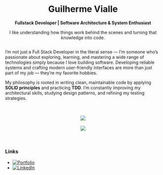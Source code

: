 <h1 align="center">Guilherme Vialle</h1>

<p align="center">
  <strong>Fullstack Developer | Software Architecture & System Enthusiast</strong>
</p>

<p align="center">
  I like understanding how things work behind the scenes and turning that knowledge into code.
</p>

<h2></h2>

<p>
I’m not just a Full Stack Developer in the literal sense — I’m someone who’s passionate about exploring, learning, and mastering a wide range of technologies simply because I love building software. Developing reliable systems and crafting modern user-friendly interfaces are more than just part of my job — they’re my favorite hobbies.
</p>

<p>
My philosophy is rooted in writing clean, maintainable code by applying <strong>SOLID principles</strong> and practicing <strong>TDD</strong>. I’m constantly improving my architectural skills, studying design patterns, and refining my testing strategies.
</p>

<br/>
<br/>

<div align="center">
  <img src="https://skillicons.dev/icons?i=ts,go,py,php,react,nextjs,redux,tailwind" /><br><br>
  <img src="https://skillicons.dev/icons?i=nodejs,nestjs,redis,postgres,docker,github,figma,express" /><br><br>
</div>

<br />

<h3>Links</h3>
<ul>
  <li>
    <a href="https://guivialle.vercel.app" target="_blank" rel="noopener noreferrer">
      <img alt="Portfolio" src="https://img.shields.io/badge/Portfolio-000000?style=for-the-badge&logo=about.me&logoColor=white" />
    </a>
  </li>
  <li>
    <a href="https://www.linkedin.com/in/dev-guilhermevialle/" target="_blank" rel="noopener noreferrer">
      <img alt="LinkedIn" src="https://img.shields.io/badge/LinkedIn-0077B5?style=for-the-badge&logo=linkedin&logoColor=white" />
    </a>
  </li>
</ul>
